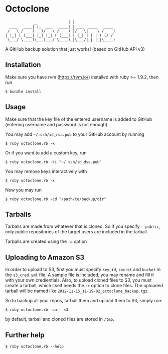 Octoclone
=========

                    
                 _              | |                   
      ___   ____| |_  ___   ____| | ___  ____   ____  
     / _ \ / ___)  _)/ _ \ / ___) |/ _ \|  _ \ / _  ) 
    | |_| ( (___| |_| |_| ( (___| | |_| | | | ( (/ /  
     \___/ \____)\___)___/ \____)_|\___/|_| |_|\____) 
                                                      

A GitHub backup solution that just works! 
(based on GitHub API v3)

Installation
------------

Make sure you have rvm (https://rvm.io/) installed with ruby >= 1.9.2,
then run

    $ bundle install

Usage
-----
Make sure that the key file of the entered username is added to GitHub (entering username and password is not enough)

You may add `~/.ssh/id_rsa.pub` to your GitHub account by running

    $ ruby octoclone.rb -k

Or if you want to add a custom key, run

    $ ruby octoclone.rb -ki "~/.ssh/id_dsa.pub"

You may remove keys interactively with

    $ ruby octoclone.rb -x

Now you may run

    $ ruby octoclone.rb -cd "/path/to/backup/dir"

Tarballs
--------

Tarballs are made from whatever that is cloned. So if you specify `--public`, only public repositories of the target users are included in the tarball.

Tarballs are created using the `-a` option

Uploading to Amazon S3
----------------------

In order to upload to S3, first you must specify `key_id`, `secret` and `bucket` in the `s3_cred.yml` file. A sample file is included, you may rename and fill it with your own credientials.
Also, to upload cloned files to S3, you must create a tarball, which itself
needs the `-c` option to clone files. The uploaded tarball will be named like `2012-11-15_11-19-02_octoclone_backup.tgz`.

So to backup all your repos, tarball them and upload them to S3, simply run:

    $ ruby octoclone.rb -ca --s3

by default, tarball and cloned files are stored in `/tmp`.

Further help
------------

    $ ruby octoclone.rb --help
